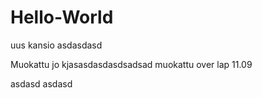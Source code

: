# Hello-World
uus kansio asdasdasd


Muokattu jo kjasasdasdasdsadsad
muokattu over lap 11.09


asdasd asdasd
